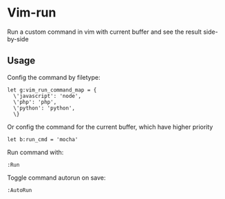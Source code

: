 # Vim-run

Run a custom command in vim with current buffer and see the result side-by-side

## Usage

Config the command by filetype:

``` vim
let g:vim_run_command_map = {
  \'javascript': 'node',
  \'php': 'php',
  \'python': 'python',
  \}
```

Or config the command for the current buffer, which have higher priority

``` vim
let b:run_cmd = 'mocha'
```

Run command with:

``` vim
:Run
```

Toggle command autorun on save:

``` vim
:AutoRun
```

